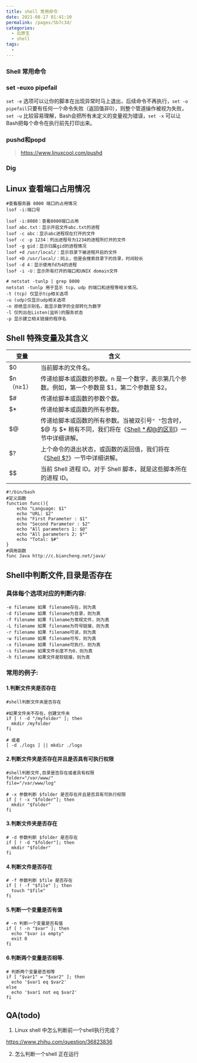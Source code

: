 ```yaml
---
title: shell 常用命令
date: 2021-08-17 01:41:10
permalink: /pages/5b7c3d/
categories:
  - 云原生
  - shell
tags:
  - 
---
```

### Shell 常用命令

### set -euxo pipefail

`set -e` 选项可以让你的脚本在出现异常时马上退出，后续命令不再执行，`set -o pipefail`只要有任何一个命令失败（返回值非0），则整个管道操作被视为失败，`set -u` 比较容易理解，Bash会把所有未定义的变量视为错误，`set -x` 可以让Bash把每个命令在执行前先打印出来。

### pushd和popd

> https://www.linuxcool.com/pushd



### Dig



## Linux 查看端口占用情况

```shell
#查看服务器 8000 端口的占用情况
lsof -i:端口号

lsof -i:8080：查看8080端口占用
lsof abc.txt：显示开启文件abc.txt的进程
lsof -c abc：显示abc进程现在打开的文件
lsof -c -p 1234：列出进程号为1234的进程所打开的文件
lsof -g gid：显示归属gid的进程情况
lsof +d /usr/local/：显示目录下被进程开启的文件
lsof +D /usr/local/：同上，但是会搜索目录下的目录，时间较长
lsof -d 4：显示使用fd为4的进程
lsof -i -U：显示所有打开的端口和UNIX domain文件

# netstat -tunlp | grep 8000
netstat -tunlp 用于显示 tcp，udp 的端口和进程等相关情况。
-t (tcp) 仅显示tcp相关选项
-u (udp)仅显示udp相关选项
-n 拒绝显示别名，能显示数字的全部转化为数字
-l 仅列出在Listen(监听)的服务状态
-p 显示建立相关链接的程序名  
```



## Shell 特殊变量及其含义

| 变量      | 含义                                                         |
| --------- | ------------------------------------------------------------ |
| $0        | 当前脚本的文件名。                                           |
| $n（n≥1） | 传递给脚本或函数的参数。n 是一个数字，表示第几个参数。例如，第一个参数是 $1，第二个参数是 $2。 |
| $#        | 传递给脚本或函数的参数个数。                                 |
| $*        | 传递给脚本或函数的所有参数。                                 |
| $@        | 传递给脚本或函数的所有参数。当被双引号`" "`包含时，$@ 与 $* 稍有不同，我们将在《[Shell $*和$@的区别](http://c.biancheng.net/view/vip_4559.html)》一节中详细讲解。 |
| $?        | 上个命令的退出状态，或函数的返回值，我们将在《[Shell $?](http://c.biancheng.net/view/808.html)》一节中详细讲解。 |
| $$        | 当前 Shell 进程 ID。对于 Shell 脚本，就是这些脚本所在的进程 ID。 |

```shell
#!/bin/bash
#定义函数
function func(){
    echo "Language: $1"
    echo "URL: $2"
    echo "First Parameter : $1"
    echo "Second Parameter : $2"
    echo "All parameters 1: $@"
    echo "All parameters 2: $*"
    echo "Total: $#"
}
#调用函数
func Java http://c.biancheng.net/java/
```



## Shell中判断文件,目录是否存在

### 具体每个选项对应的判断内容:

```
-e filename 如果 filename存在，则为真 
-d filename 如果 filename为目录，则为真 
-f filename 如果 filename为常规文件，则为真 
-L filename 如果 filename为符号链接，则为真 
-r filename 如果 filename可读，则为真 
-w filename 如果 filename可写，则为真 
-x filename 如果 filename可执行，则为真 
-s filename 如果文件长度不为0，则为真 
-h filename 如果文件是软链接，则为真
```

### 常用的例子:

#### 1.判断文件夹是否存在

```shell
#shell判断文件夹是否存在

#如果文件夹不存在，创建文件夹
if [ ! -d "/myfolder" ]; then
  mkdir /myfolder
fi

# 或者
[ -d ./logs ] || mkdir ./logs
```

#### 2.判断文件夹是否存在并且是否具有可执行权限

```shell
#shell判断文件,目录是否存在或者具有权限
folder="/var/www/"
file="/var/www/log"

# -x 参数判断 $folder 是否存在并且是否具有可执行权限
if [ ! -x "$folder"]; then
  mkdir "$folder"
fi
```

#### 3.判断文件夹是否存在

```shell
# -d 参数判断 $folder 是否存在
if [ ! -d "$folder"]; then
  mkdir "$folder"
fi
```

#### 4.判断文件是否存在

```shell
# -f 参数判断 $file 是否存在
if [ ! -f "$file" ]; then
  touch "$file"
fi
```

#### 5.判断一个变量是否有值

```shell
# -n 判断一个变量是否有值
if [ ! -n "$var" ]; then
  echo "$var is empty"
  exit 0
fi
```

#### 6.判断两个变量是否相等.

```shell
# 判断两个变量是否相等
if [ "$var1" = "$var2" ]; then
  echo '$var1 eq $var2'
else
  echo '$var1 not eq $var2'
fi
```



## QA(todo)

1. Linux shell 中怎么判断前一个shell执行完成？ 

https://www.zhihu.com/question/36823836

2. 怎么判断一个shell 正在运行
